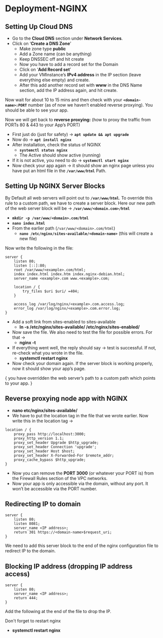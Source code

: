 # Deployment-NGINX

## Setting Up Cloud DNS

- Go to the **Cloud DNS** section under **Network Services**.
- Click on ‘**Create a DNS Zone**’
  - Make zone type **public**
  - Add a Zone name (can be anything)
  - Keep DNSSEC off and hit create
  - Now you have to add a record set for the Domain
  - Click on ‘**Add Record set**’
  - Add your VMInstance’s **IPv4 address** in the IP section (leave everything else empty) and create.
  - After this add another record set with **www** in the DNS Name section, add the IP address again, and hit create.

Now wait for about 10 to 15 mins and then check with your **`<domain-name>:PORT`** number (as of now we haven’t enabled reverse proxying). You should be able to see your app.

Now we will get back to **reverse proxying:** (how to proxy the traffic from PORTs 80 & 443 to your App’s PORT)

- First just do (just for safety) -> **`apt update && apt upgrade`**
- Now do -> **`apt install nginx`**
- After installation, check the status of NGINX
  - **`systemctl status nginx`**
  - The Active should show active (running)
- If it is not active, you need to do -> **`systemctl start nginx`**
- Now check your app again -> it should show an nginx page unless you have put an html file in the **`/var/www/html`** Path.

## Setting Up NGINX Server Blocks

By Default all web servers will point out to **`/var/www/html`**. To override this rule to a custom path, we have to create a server block. Here our new path of the web server block will be -> **`/var/www/<domain.com>/html`**

- **`mkdir -p /var/www/<domain>.com/html`**
- **`nano index.html`**
- From the earlier path (`/var/www/<domain>.com/html`)
  - **`nano /etc/nginx/sites-available/<domain-name>`** (this will create a new file)

Now write the following in the file:

```nginx
server {
    listen 80;
    listen [::]:80;
    root /var/www/<example>.com/html;
    index index.html index.htm index.nginx-debian.html;
    server_name <example>.com www.<example>.com;

    location / {
        try_files $uri $uri/ =404;
    }

    access_log /var/log/nginx/<example>.com.access.log;
    error_log /var/log/nginx/<example>.com.error.log;
}
```

- Add a soft link from sites-enabled to sites-available
  - **ln -s /etc/nginx/sites-available/<domain-name> /etc/nginx/sites-enabled/**
- Now save the file. We also need to test the file for possible errors. For that ->
  - **nginx -t**
- If everything went well, the reply should say -> test is successful. If not, re-check what you wrote in the file.
  - **systemctl restart nginx**
- Now check your domain again. If the server block is working properly, now it should show your app’s page.


{ you have overridden the web server’s path to a custom path which points to your app. }

## Reverse proxying node app with NGINX
- **nano etc/nginx/sites-available/<domain-name>**
- We have to put the location tag in the file that we wrote earlier. Now write this in the location tag ->
```nginx
location / {
    proxy_pass http://localhost:3000;
    proxy_http_version 1.1;
    proxy_set_header Upgrade $http_upgrade;
    proxy_set_header Connection 'upgrade';
    proxy_set_header Host $host;
    proxy_set_header X-Forwarded-For $remote_addr;
    proxy_cache_bypass $http_upgrade;
}
```
- Now you can remove the **PORT 3000** (or whatever your PORT is) from the Firewall Rules section of the VPC networks.
- Now your app is only accessible via the domain, without any port. It won’t be accessible via the PORT number.

## Redirecting IP to domain

```nginx
server {
    listen 80;
    listen 8081;
    server_name <IP address>;
    return 301 https://<domain-name>$request_uri;
}
```
We need to add this server block to the end of the nginx configuration file to redirect IP to the domain.

## Blocking IP address (dropping IP address access)
```nginx
server {
    listen 80;
    server_name <IP address>;
    return 444;
}
```

Add the following at the end of the file to drop the IP.

Don't forget to restart nginx
- **systemctl restart nginx**
